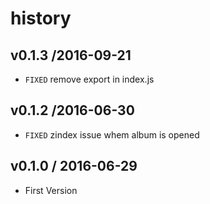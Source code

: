 # history

## v0.1.3 /2016-09-21

* `FIXED` remove export in index.js


## v0.1.2 /2016-06-30

* `FIXED` zindex issue whem album is opened

## v0.1.0 / 2016-06-29

* First Version
